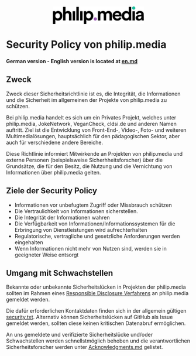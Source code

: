 <p align="center">
<img src="https://raw.githubusercontent.com/philip-media/security-policy/main/pmd.svg" alt="philip.media" width="250" align="center">
</p>

# Security Policy von philip.media
#### German version - English version is located at [en.md](en.md)

## Zweck
Zweck dieser Sicherheitsrichtlinie ist es, die Integrität, die Informationen und die Sicherheit im allgemeinen der Projekte von philip.media zu schützen.

Bei philip.media handelt es sich um ein Privates Projekt, welches unter philip.media, JokeNetwork, VeganCheck, cldsi.de und anderen Namen auftritt. 
Ziel ist die Entwicklung von Front-End-, Video-, Foto- und weiteren Multimedialösungen, hauptsächlich für den pädagogischen Sektor, aber auch für verschiedene andere Bereiche. 

Diese Richtlinie informiert Mitwirkende an Projekten von philip.media und externe Personen (beispielsweise Sicherhheitsforscher) über die Grundsätze, die für den Besitz, die Nutzung und die Vernichtung von Informationen über philip.media gelten.

## Ziele der Security Policy

- Informationen vor unbefugtem Zugriff oder Missbrauch schützen
- Die Vertraulichkeit von Informationen sicherstellen.
- Die Integrität der Informationen wahren
- Die Verfügbarkeit von Informationen/Informationssystemen für die Erbringung von Dienstleistungen wird aufrechterhalten
- Regulatorische, vertragliche und gesetzliche Anforderungen werden eingehalten
- Wenn Informationen nicht mehr von Nutzen sind, werden sie in geeigneter Weise entsorgt

## Umgang mit Schwachstellen

Bekannte oder unbekannte Sicherheitslücken in Projekten der philip.media sollten im Rahmen eines [Responsible Disclosure Verfahrens](https://de.wikipedia.org/wiki/Responsible_Disclosure_(IT-Sicherheit)) an philip.media gemeldet werden.

Die dafür erforderlichen Kontaktdaten finden sich in der allgemein gültigen [security.txt](https://cldsi.de/.well-known/security.txt). Alternativ können Sicherheitslücken auf GitHub als Issue gemeldet werden, sollten diese keinen kritischen Datenabruf ermöglichen. 

An uns gemeldete und verifizierte Sicherheitslücke und/oder Schwachstellen werden schnellstmöglich behoben und die verantwortlichen Sicherheitsforscher werden unter [Acknowledgments.md](Acknowledgments.md) gelistet. 
